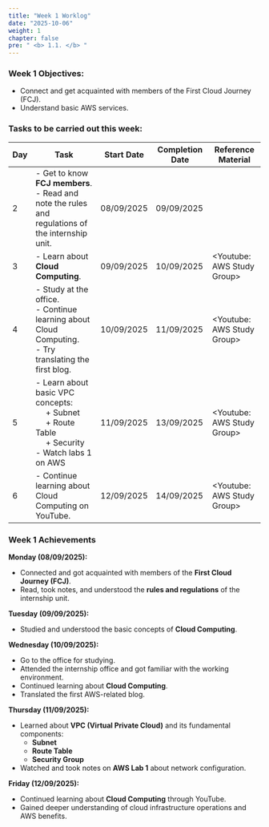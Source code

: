 ```yaml
---
title: "Week 1 Worklog"
date: "2025-10-06"
weight: 1
chapter: false
pre: " <b> 1.1. </b> "
---
```


### Week 1 Objectives:

* Connect and get acquainted with members of the First Cloud Journey (FCJ).
* Understand basic AWS services.

### Tasks to be carried out this week:
| Day | Task                                                                                                                            | Start Date | Completion Date | Reference Material          |
| --- |---------------------------------------------------------------------------------------------------------------------------------|------------|-----------------|-----------------------------|
| 2   | - Get to know **FCJ members**. <br> - Read and note the rules and regulations of the internship unit.                           | 08/09/2025 | 09/09/2025      |
| 3   | - Learn about **Cloud Computing**.                                                                                              | 09/09/2025 | 10/09/2025      | <Youtube: AWS Study Group>  |
| 4   | - Study at the office. <br> - Continue learning about Cloud Computing. <br> - Try translating the first blog.                   | 10/09/2025 | 11/09/2025      | <Youtube: AWS Study Group>  |
| 5   | - Learn about basic VPC concepts: <br>&emsp; + Subnet <br>&emsp; + Route Table <br>&emsp; + Security <br> - Watch labs 1 on AWS | 11/09/2025 | 13/09/2025      | <Youtube: AWS Study Group>  |
| 6   | - Continue learning about Cloud Computing on YouTube.                                                                           | 12/09/2025 | 14/09/2025      | <Youtube: AWS Study Group>  |

### Week 1 Achievements

**Monday (08/09/2025):**
- Connected and got acquainted with members of the **First Cloud Journey (FCJ)**.
- Read, took notes, and understood the **rules and regulations** of the internship unit.

**Tuesday (09/09/2025):**
- Studied and understood the basic concepts of **Cloud Computing**.

**Wednesday (10/09/2025):**
- Go to the office for studying.
- Attended the internship office and got familiar with the working environment.
- Continued learning about **Cloud Computing**.
- Translated the first AWS-related blog.

**Thursday (11/09/2025):**
- Learned about **VPC (Virtual Private Cloud)** and its fundamental components:
    - **Subnet**
    - **Route Table**
    - **Security Group**
- Watched and took notes on **AWS Lab 1** about network configuration.

**Friday (12/09/2025):**
- Continued learning about **Cloud Computing** through YouTube.
- Gained deeper understanding of cloud infrastructure operations and AWS benefits.



